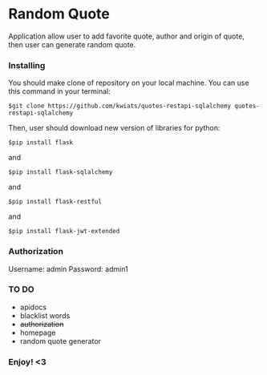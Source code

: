 # Random Quote
Application allow user to add favorite quote, author and origin of quote, then user can generate random quote. 

### Installing

You should make clone of repository on your local machine. You can use this command in your terminal:

    $git clone https://github.com/kwiats/quotes-restapi-sqlalchemy quotes-restapi-sqlalchemy

Then, user should download new version of libraries for python:
    
    $pip install flask

and 

    $pip install flask-sqlalchemy
    
and

    $pip install flask-restful

and

    $pip install flask-jwt-extended
    
### Authorization

Username: admin
Password: admin1

### TO DO
 - apidocs 
 - blacklist words
 - ~~authorization~~
 - homepage
 - random quote generator


### Enjoy! <3
